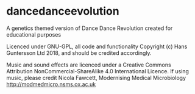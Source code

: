 # dancedanceevolution
A genetics themed version of Dance Dance Revolution created for educational purposes

Licenced under GNU-GPL, all code and functionality Copyright (c) Hans Guntersson Ltd 2018, and should be credited accordingly.

Music and sound effects are licenced under a Creative Commons Attribution NonCommercial-ShareAlike 4.0 International Licence. If using music, please credit Nicola Fawcett, Modernising Medical Microbiology http://modmedmicro.nsms.ox.ac.uk  
